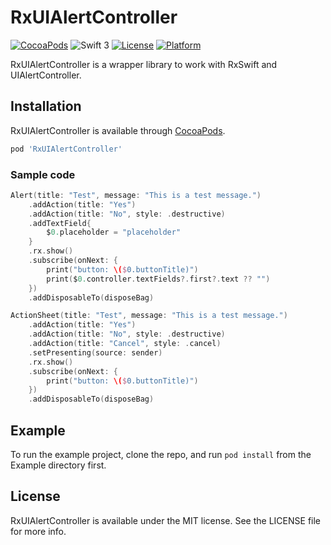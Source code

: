 # RxUIAlertController

[![CocoaPods](https://img.shields.io/cocoapods/v/RxUIAlertController.svg)](https://github.com/roshanman/RxUIAlertController)
![Swift 3](https://img.shields.io/badge/Swift-3.0.x-orange.svg)
[![License](https://img.shields.io/cocoapods/l/RxSwift-Permission.svg?style=flat)](http://cocoapods.org/pods/RxUIAlertControllerssion)
[![Platform](https://img.shields.io/cocoapods/p/RxSwift-Permission.svg?style=flat)](http://cocoapods.org/pods/RxUIAlertController)

RxUIAlertController is a wrapper library to work with RxSwift and UIAlertController.



## Installation

RxUIAlertController is available through [CocoaPods](http://cocoapods.org).


```ruby
pod 'RxUIAlertController'
```

### Sample code
```swift
Alert(title: "Test", message: "This is a test message.")
    .addAction(title: "Yes")
    .addAction(title: "No", style: .destructive)
    .addTextField{
        $0.placeholder = "placeholder"
    }
    .rx.show()
    .subscribe(onNext: {
        print("button: \($0.buttonTitle)")
        print($0.controller.textFields?.first?.text ?? "")
    })
    .addDisposableTo(disposeBag)

ActionSheet(title: "Test", message: "This is a test message.")
    .addAction(title: "Yes")
    .addAction(title: "No", style: .destructive)
    .addAction(title: "Cancel", style: .cancel)
    .setPresenting(source: sender)
    .rx.show()
    .subscribe(onNext: {
        print("button: \($0.buttonTitle)")
    })
    .addDisposableTo(disposeBag)

```

## Example

To run the example project, clone the repo, and run `pod install` from the Example directory first.

## License

RxUIAlertController is available under the MIT license. See the LICENSE file for more info.
